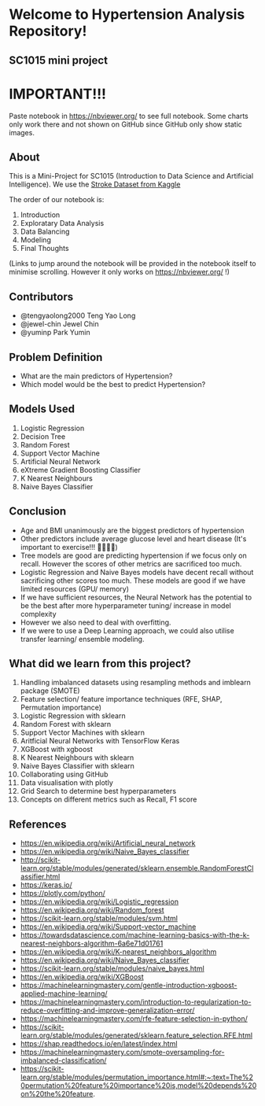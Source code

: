 # Welcome to Hypertension Analysis Repository!
## SC1015 mini project 

# IMPORTANT!!!
Paste notebook in https://nbviewer.org/ to see full notebook. Some charts only work there and not shown on GitHub since GitHub only show static images.

## About
This is a Mini-Project for SC1015 (Introduction to Data Science and Artificial Intelligence). We use the [Stroke Dataset from Kaggle](https://www.kaggle.com/datasets/fedesoriano/stroke-prediction-dataset)

The order of our notebook is:
1) Introduction
2) Exploratary Data Analysis
3) Data Balancing
4) Modeling
5) Final Thoughts

(Links to jump around the notebook will be provided in the notebook itself to minimise scrolling. However it only works on https://nbviewer.org/ !)

## Contributors
- @tengyaolong2000 Teng Yao Long
- @jewel-chin Jewel Chin
- @yuminp Park Yumin

## Problem Definition
- What are the main predictors of Hypertension?
- Which model would be the best to predict Hypertension?

## Models Used
1) Logistic Regression
2) Decision Tree
3) Random Forest
4) Support Vector Machine
5) Artificial Neural Network
6) eXtreme Gradient Boosting Classifier
7) K Nearest Neighbours 
8) Naive Bayes Classifier

## Conclusion
- Age and BMI unanimously are the biggest predictors of hypertension
- Other predictors include average glucose level and heart disease (It's important to exercise!!! 🏃‍♂️🏃‍♀️)
- Tree models are good are predicting hypertension if we focus only on recall. However the scores of other metrics are sacrificed too much.
- Logistic Regression and Naive Bayes models have decent recall without sacrificing other scores too much. These models are good if we have limited resources (GPU/ memory)
- If we have sufficient resources, the Neural Network has the potential to be the best after more hyperparameter tuning/ increase in model complexity
- However we also need to deal with overfitting.
- If we were to use a Deep Learning approach, we could also utilise transfer learning/ ensemble modeling.

## What did we learn from this project?
1) Handling imbalanced datasets using resampling methods and imblearn package (SMOTE)
2) Feature selection/ feature importance techniques (RFE, SHAP, Permutation importance)
3) Logistic Regression with sklearn
4) Random Forest with sklearn
5) Support Vector Machines with sklearn
6) Aritficial Neural Networks with TensorFlow Keras
7) XGBoost with xgboost
8) K Nearest Neighbours with sklearn
9) Naive Bayes Classifier with sklearn
10) Collaborating using GitHub
11) Data visualisation with plotly
12) Grid Search to determine best hyperparameters
13) Concepts on different metrics such as Recall, F1 score

## References
- https://en.wikipedia.org/wiki/Artificial_neural_network
- https://en.wikipedia.org/wiki/Naive_Bayes_classifier
- http://scikit-learn.org/stable/modules/generated/sklearn.ensemble.RandomForestClassifier.html
- https://keras.io/
- https://plotly.com/python/
- https://en.wikipedia.org/wiki/Logistic_regression
- https://en.wikipedia.org/wiki/Random_forest
- https://scikit-learn.org/stable/modules/svm.html
- https://en.wikipedia.org/wiki/Support-vector_machine
- https://towardsdatascience.com/machine-learning-basics-with-the-k-nearest-neighbors-algorithm-6a6e71d01761
- https://en.wikipedia.org/wiki/K-nearest_neighbors_algorithm
- https://en.wikipedia.org/wiki/Naive_Bayes_classifier
- https://scikit-learn.org/stable/modules/naive_bayes.html
- https://en.wikipedia.org/wiki/XGBoost
- https://machinelearningmastery.com/gentle-introduction-xgboost-applied-machine-learning/
- https://machinelearningmastery.com/introduction-to-regularization-to-reduce-overfitting-and-improve-generalization-error/
- https://machinelearningmastery.com/rfe-feature-selection-in-python/
- https://scikit-learn.org/stable/modules/generated/sklearn.feature_selection.RFE.html
- https://shap.readthedocs.io/en/latest/index.html
- https://machinelearningmastery.com/smote-oversampling-for-imbalanced-classification/
- https://scikit-learn.org/stable/modules/permutation_importance.html#:~:text=The%20permutation%20feature%20importance%20is,model%20depends%20on%20the%20feature.


